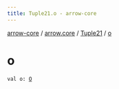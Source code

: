 ```yaml
---
title: Tuple21.o - arrow-core
---
```


[arrow-core](../../index.html) / [arrow.core](../index.html) / [Tuple21](index.html) / [o](./o.html)

# o

`val o: `[`O`](index.html#O)
